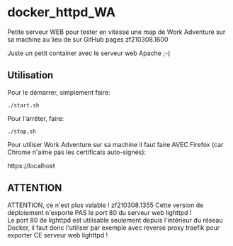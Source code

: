 # docker_httpd_WA
Petite serveur WEB pour tester en vitesse une map de Work Adventure sur sa machine au lieu de sur GitHub pages
zf210308.1600

Juste un petit container avec le serveur web Apache ;-)


## Utilisation 
Pour le démarrer, simplement faire:
```
./start.sh
```

Pour l'arrêter, faire:
```
./stop.sh
```

Pour utiliser Work Adventure sur sa machine il faut faire AVEC Firefox (car Chrome n'aime pas les certificats auto-signés):

https://localhost




## ATTENTION


ATTENTION, ce n'est plus valable ! zf210308.1355
Cette version de déploiement n'exporte PAS le port 80 du serveur web lighttpd !<br>
Le port 80 de lighttpd est utilisable seulement depuis l'intérieur du réseau Docker, il faut donc l'utiliser par exemple avec reverse proxy traefik pour exporter CE serveur web lighttpd !









